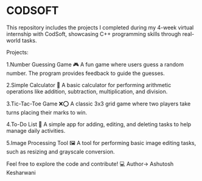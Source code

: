 # CODSOFT
This repository includes the projects I completed during my 4-week virtual internship with CodSoft, showcasing C++ programming skills through real-world tasks.

Projects:

1.Number Guessing Game 🎮
A fun game where users guess a random number. The program provides feedback to guide the guesses.

2.Simple Calculator 🧮
A basic calculator for performing arithmetic operations like addition, subtraction, multiplication, and division.

3.Tic-Tac-Toe Game ❌⭕
A classic 3x3 grid game where two players take turns placing their marks to win.

4.To-Do List 📝
A simple app for adding, editing, and deleting tasks to help manage daily activities.

5.Image Processing Tool 🖼️
A tool for performing basic image editing tasks, such as resizing and grayscale conversion.

Feel free to explore the code and contribute! 💻
 Author-> Ashutosh Kesharwani

